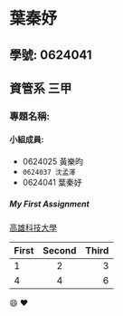 # 葉秦妤

## 學號: 0624041

## 資管系 三甲

### 專題名稱:

#### 小組成員:
* 0624025 黃樂昀
* `0624037 沈孟澤`
* 0624041 葉秦妤

##### My First Assignment

[高雄科技大學](https://www.nkust.edu.tw/)

| First | Second | Third |
|:------|:------:|------:|
| 1 | 2 | 3 |
| 4 | 4 | 6 |

:smile:
:heart:
